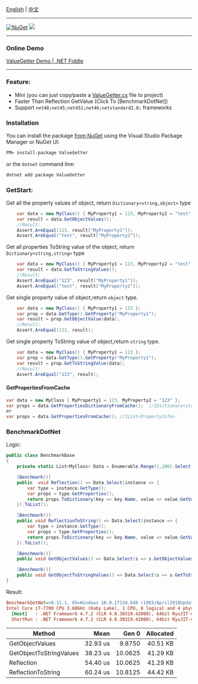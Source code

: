 ﻿

[English](Readme.md) | [中文](Readme_zh-cn.md) 


---

[![NuGet](https://img.shields.io/nuget/v/ValueGetter.svg)](https://www.nuget.org/packages/ValueGetter)
![](https://img.shields.io/nuget/dt/ValueGetter.svg)

---

### Online Demo

[ValueGetter Demo  | .NET Fiddle](https://dotnetfiddle.net/wZUhgw)

---

### Feature:
- Mini (you can just copy/paste a [ValueGetter.cs](ValueGetter/ValueGetter.cs) file to project)
- Faster Than Reflection GetValue (Click To [BenchmarkDotNet])
- Support `net40;net45;net451;net46;netstandard2.0;` frameworks

### Installation

You can install the package [from NuGet](https://www.nuget.org/packages/ValueGetter) using the Visual Studio Package Manager or NuGet UI:

```cmd
PM> install-package ValueGetter
```

or the `dotnet` command line:

```cmd
dotnet add package ValueGetter
```

### GetStart:

Get all the property values of object, return `Dictionary<string,object>` type
```C#
    var data = new MyClass() { MyProperty1 = 123, MyProperty2 = "test" };
    var result = data.GetObjectValues();
    //Result:
    Assert.AreEqual(123, result["MyProperty1"]);
    Assert.AreEqual("test", result["MyProperty2"]);
```

Get all properties ToString value of the object, return `Dictionary<string,string>` type
```C#
    var data = new MyClass() { MyProperty1 = 123, MyProperty2 = "test" };
    var result = data.GetToStringValues();
    //Result:
    Assert.AreEqual("123", result["MyProperty1"]);
    Assert.AreEqual("test", result["MyProperty2"]);
```

Get single property value of object,return `object` type.
```C#
    var data = new MyClass() { MyProperty1 = 123 };
    var prop = data.GetType().GetProperty("MyProperty1");
    var result = prop.GetObjectValue(data);
    //Result:
    Assert.AreEqual(123, result);
```

Get single property ToString value of object,return `string` type.
```C#
    var data = new MyClass() { MyProperty1 = 123 };
    var prop = data.GetType().GetProperty("MyProperty1");
    var result = prop.GetToStringValue(data);
    //Result:
    Assert.AreEqual("123", result);
```

#### GetPropertiesFromCache

```C#
var data = new MyClass { MyProperty1 = 123, MyProperty2 = "123" };
var props = data.GetPropertiesDictionaryFromCache();  //IDictionary<string, PropertyInfo>
or
var props = data.GetPropertiesFromCache(); //IList<PropertyInfo>
```

### BenchmarkDotNet 

Logic:
```C#
public class BenchmarkBase
{
    private static List<MyClass> Data = Enumerable.Range(1,100).Select(s=>new MyClass() { MyProperty1 = 123, MyProperty2 = "test" }).ToList();

    [Benchmark()]
    public  void Reflection() => Data.Select(instance => {
        var type = instance.GetType();
        var props = type.GetProperties();
        return props.ToDictionary(key => key.Name, value => value.GetValue(instance));
    }).ToList();

    [Benchmark()]
    public void ReflectionToString() => Data.Select(instance => {
        var type = instance.GetType();
        var props = type.GetProperties();
        return props.ToDictionary(key => key.Name, value => value.GetValue(instance).ToString());
    }).ToList();

    [Benchmark()]
    public void GetObjectValues() => Data.Select(s => s.GetObjectValues()).ToList();

    [Benchmark()]
    public void GetObjectToStringValues() => Data.Select(s => s.GetToStringValues()).ToList();
}
```

Result:

``` ini
BenchmarkDotNet=v0.11.1, OS=Windows 10.0.17134.648 (1803/April2018Update/Redstone4)
Intel Core i7-7700 CPU 3.60GHz (Kaby Lake), 1 CPU, 8 logical and 4 physical cores
  [Host]   : .NET Framework 4.7.2 (CLR 4.0.30319.42000), 64bit RyuJIT-v4.7.3362.0
  ShortRun : .NET Framework 4.7.2 (CLR 4.0.30319.42000), 64bit RyuJIT-v4.7.3362.0
```
|                  Method |     Mean |   Gen 0 | Allocated |
|------------------------ |---------:|--------:|----------:|
|         GetObjectValues | 32.93 us |  9.8750 |  40.51 KB |
| GetObjectToStringValues | 38.23 us | 10.0625 |  41.29 KB |
|              Reflection | 54.40 us | 10.0625 |  41.29 KB |
|      ReflectionToString | 60.24 us | 10.8125 |  44.42 KB |